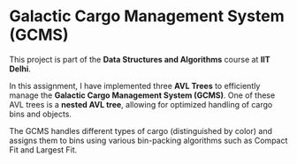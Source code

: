 # Galactic Cargo Management System (GCMS)

This project is part of the **Data Structures and Algorithms** course at **IIT Delhi**.

In this assignment, I have implemented three **AVL Trees** to efficiently manage the **Galactic Cargo Management System (GCMS)**. One of these AVL trees is a **nested AVL tree**, allowing for optimized handling of cargo bins and objects.

The GCMS handles different types of cargo (distinguished by color) and assigns them to bins using various bin-packing algorithms such as Compact Fit and Largest Fit.
